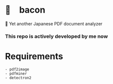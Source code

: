 # 🥓　bacon
🥓 Yet another Japanese PDF document analyzer
### This repo is actively developed by me now

# Requirements
```
- pdf2image
- pdfminer
- detectron2
```